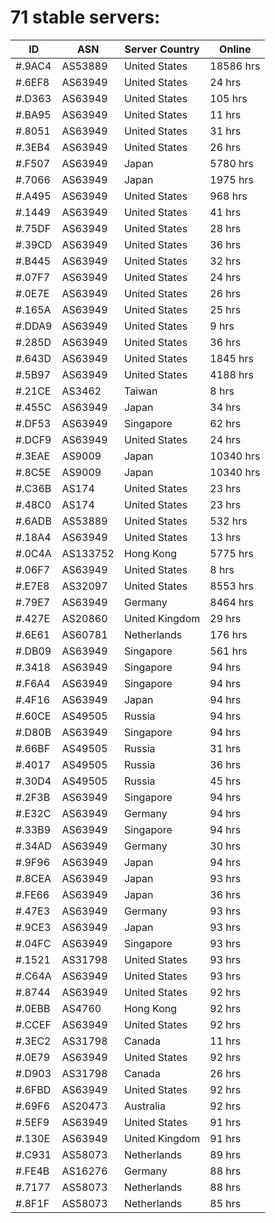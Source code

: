 # 71 stable servers:

| ID | ASN | Server Country | Online |
| ------ | ------ | ------ | ------ |
| #.9AC4 | AS53889 | United States | 18586 hrs |
| #.6EF8 | AS63949 | United States | 24 hrs |
| #.D363 | AS63949 | United States | 105 hrs |
| #.BA95 | AS63949 | United States | 11 hrs |
| #.8051 | AS63949 | United States | 31 hrs |
| #.3EB4 | AS63949 | United States | 26 hrs |
| #.F507 | AS63949 | Japan | 5780 hrs |
| #.7066 | AS63949 | Japan | 1975 hrs |
| #.A495 | AS63949 | United States | 968 hrs |
| #.1449 | AS63949 | United States | 41 hrs |
| #.75DF | AS63949 | United States | 28 hrs |
| #.39CD | AS63949 | United States | 36 hrs |
| #.B445 | AS63949 | United States | 32 hrs |
| #.07F7 | AS63949 | United States | 24 hrs |
| #.0E7E | AS63949 | United States | 26 hrs |
| #.165A | AS63949 | United States | 25 hrs |
| #.DDA9 | AS63949 | United States | 9 hrs |
| #.285D | AS63949 | United States | 36 hrs |
| #.643D | AS63949 | United States | 1845 hrs |
| #.5B97 | AS63949 | United States | 4188 hrs |
| #.21CE | AS3462 | Taiwan | 8 hrs |
| #.455C | AS63949 | Japan | 34 hrs |
| #.DF53 | AS63949 | Singapore | 62 hrs |
| #.DCF9 | AS63949 | United States | 24 hrs |
| #.3EAE | AS9009 | Japan | 10340 hrs |
| #.8C5E | AS9009 | Japan | 10340 hrs |
| #.C36B | AS174 | United States | 23 hrs |
| #.48C0 | AS174 | United States | 23 hrs |
| #.6ADB | AS53889 | United States | 532 hrs |
| #.18A4 | AS63949 | United States | 13 hrs |
| #.0C4A | AS133752 | Hong Kong | 5775 hrs |
| #.06F7 | AS63949 | United States | 8 hrs |
| #.E7E8 | AS32097 | United States | 8553 hrs |
| #.79E7 | AS63949 | Germany | 8464 hrs |
| #.427E | AS20860 | United Kingdom | 29 hrs |
| #.6E61 | AS60781 | Netherlands | 176 hrs |
| #.DB09 | AS63949 | Singapore | 561 hrs |
| #.3418 | AS63949 | Singapore | 94 hrs |
| #.F6A4 | AS63949 | Singapore | 94 hrs |
| #.4F16 | AS63949 | Japan | 94 hrs |
| #.60CE | AS49505 | Russia | 94 hrs |
| #.D80B | AS63949 | Singapore | 94 hrs |
| #.66BF | AS49505 | Russia | 31 hrs |
| #.4017 | AS49505 | Russia | 36 hrs |
| #.30D4 | AS49505 | Russia | 45 hrs |
| #.2F3B | AS63949 | Singapore | 94 hrs |
| #.E32C | AS63949 | Germany | 94 hrs |
| #.33B9 | AS63949 | Singapore | 94 hrs |
| #.34AD | AS63949 | Germany | 30 hrs |
| #.9F96 | AS63949 | Japan | 94 hrs |
| #.8CEA | AS63949 | Japan | 93 hrs |
| #.FE66 | AS63949 | Japan | 36 hrs |
| #.47E3 | AS63949 | Germany | 93 hrs |
| #.9CE3 | AS63949 | Japan | 93 hrs |
| #.04FC | AS63949 | Singapore | 93 hrs |
| #.1521 | AS31798 | United States | 93 hrs |
| #.C64A | AS63949 | United States | 93 hrs |
| #.8744 | AS63949 | United States | 92 hrs |
| #.0EBB | AS4760 | Hong Kong | 92 hrs |
| #.CCEF | AS63949 | United States | 92 hrs |
| #.3EC2 | AS31798 | Canada | 11 hrs |
| #.0E79 | AS63949 | United States | 92 hrs |
| #.D903 | AS31798 | Canada | 26 hrs |
| #.6FBD | AS63949 | United States | 92 hrs |
| #.69F6 | AS20473 | Australia | 92 hrs |
| #.5EF9 | AS63949 | United States | 91 hrs |
| #.130E | AS63949 | United Kingdom | 91 hrs |
| #.C931 | AS58073 | Netherlands | 89 hrs |
| #.FE4B | AS16276 | Germany | 88 hrs |
| #.7177 | AS58073 | Netherlands | 88 hrs |
| #.8F1F | AS58073 | Netherlands | 85 hrs |

